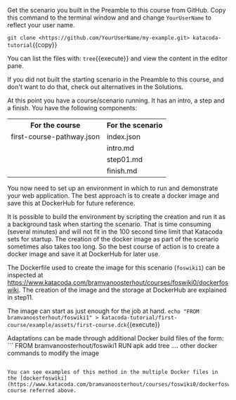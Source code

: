 Get the scenario you built in the Preamble to this course from GitHub. Copy this command to the terminal window and and change `YourUserName` to reflect your user name.

`git clone <https://github.com/YourUserName/my-example.git> katacoda-tutorial`{{copy}}

You can list the files with: `tree`{{execute}} and view the content in the editor pane.

If you did not built the starting scenario in the Preamble to this course, and don't want to do that, check out alternatives in the Solutions.

At this point you have a course/scenario running. It has an intro, a step and a finish. You have the following components:

<table class="foswikiTable">
<tr class="foswikiTableOdd foswikiTableRowdataBgSorted0 foswikiTableRowdataBg0">
<th class="foswikiTableCol0 foswikiFirstCol"> For the course </th>
<th class="foswikiTableCol1 foswikiLastCol"> For the scenario </th>
</tr>
<tr class="foswikiTableEven foswikiTableRowdataBgSorted0 foswikiTableRowdataBg0">
<td class="foswikiTableCol0 foswikiFirstCol"> first-course-pathway.json </td>
<td class="foswikiTableCol1 foswikiLastCol"> index.json </td>
</tr>
<tr class="foswikiTableOdd foswikiTableRowdataBgSorted1 foswikiTableRowdataBg1">
<td class="foswikiTableCol0 foswikiFirstCol">   </td>
<td class="foswikiTableCol1 foswikiLastCol"> intro.md </td>
</tr>
<tr class="foswikiTableEven foswikiTableRowdataBgSorted0 foswikiTableRowdataBg0">
<td class="foswikiTableCol0 foswikiFirstCol">   </td>
<td class="foswikiTableCol1 foswikiLastCol"> step01.md </td>
</tr>
<tr class="foswikiTableOdd foswikiTableRowdataBgSorted1 foswikiTableRowdataBg1">
<td class="foswikiTableCol0 foswikiFirstCol foswikiLast">   </td>
<td class="foswikiTableCol1 foswikiLastCol foswikiLast"> finish.md </td>
</tr>
</table>

You now need to set up an environment in which to run and demonstrate your web application. The best approach is to create a docker image and save this at DockerHub for future reference.

It is possible to build the environment by scripting the creation and run it as a background task when starting the scenario. That is time consuming (several minutes) and will not fit in the 100 second time limit that Katacoda sets for startup. The creation of the docker image as part of the scenario sometimes also takes too long. So the best course of action is to create a docker image and save it at DockerHub for later use.

The Dockerfile used to create the image for this scenario (`foswiki1`) can be inspected at <https://www.katacoda.com/bramvanoosterhout/courses/foswiki0/dockerfoswiki>. The creation of the image and the storage at DockerHub are explained in step11.

The image can start as just enough for the job at hand. `echo "FROM bramvanoosterhout/foswiki1" > katacoda-tutorial/first-course/example/assets/first-course.dck`{{execute}}

Adaptations can be made through additional Docker build files of the form: ```
FROM bramvanoosterhout/foswiki1
RUN apk add tree
.... other docker commands to modify the image
```

You can see examples of this method in the multiple Docker files in the [dockerfoswiki](https://www.katacoda.com/bramvanoosterhout/courses/foswiki0/dockerfoswiki) course referred above.

